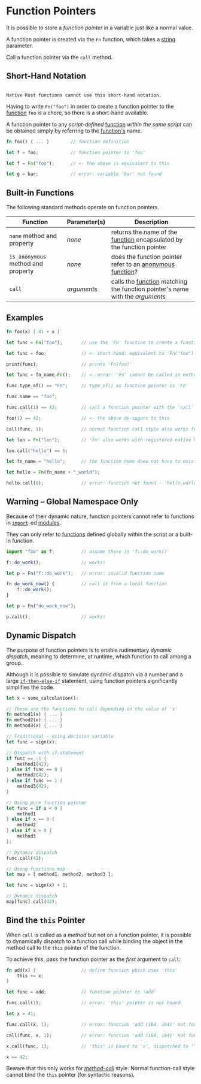 Function Pointers
=================

It is possible to store a _function pointer_ in a variable just like a normal value.

A function pointer is created via the `Fn` function, which takes a [string](strings-chars.md) parameter.

Call a function pointer via the `call` method.


Short-Hand Notation
-------------------

```admonish warning.side "Not for native"

Native Rust functions cannot use this short-hand notation.
```

Having to write `Fn("foo")` in order to create a function pointer to the [function](functions.md)
`foo` is a chore, so there is a short-hand available.

A function pointer to any _script-defined_ [function](functions.md) _within the same script_ can be
obtained simply by referring to the [function's](functions.md) name.

```rust
fn foo() { ... }        // function definition

let f = foo;            // function pointer to 'foo'

let f = Fn("foo");      // <- the above is equivalent to this

let g = bar;            // error: variable 'bar' not found
```


Built-in Functions
------------------

The following standard methods operate on function pointers.

| Function                           | Parameter(s) | Description                                                                                  |
| ---------------------------------- | ------------ | -------------------------------------------------------------------------------------------- |
| `name` method and property         | _none_       | returns the name of the [function](functions.md) encapsulated by the function pointer        |
| `is_anonymous` method and property | _none_       | does the function pointer refer to an [anonymous function](fn-anon.md)?                      |
| `call`                             | _arguments_  | calls the [function](functions.md) matching the function pointer's name with the _arguments_ |


Examples
--------

```rust
fn foo(x) { 41 + x }

let func = Fn("foo");       // use the 'Fn' function to create a function pointer

let func = foo;             // <- short-hand: equivalent to 'Fn("foo")'

print(func);                // prints 'Fn(foo)'

let func = fn_name.Fn();    // <- error: 'Fn' cannot be called in method-call style

func.type_of() == "Fn";     // type_of() as function pointer is 'Fn'

func.name == "foo";

func.call(1) == 42;         // call a function pointer with the 'call' method

foo(1) == 42;               // <- the above de-sugars to this

call(func, 1);              // normal function call style also works for 'call'

let len = Fn("len");        // 'Fn' also works with registered native Rust functions

len.call("hello") == 5;

let fn_name = "hello";      // the function name does not have to exist yet

let hello = Fn(fn_name + "_world");

hello.call(0);              // error: function not found - 'hello_world (i64)'
```


Warning &ndash; Global Namespace Only
-------------------------------------

Because of their dynamic nature, function pointers cannot refer to functions in
[`import`](modules/import.md)-ed [modules](modules/index.md).

They can only refer to [functions](functions.md) defined globally within the script
or a built-in function.

```js
import "foo" as f;          // assume there is 'f::do_work()'

f::do_work();               // works!

let p = Fn("f::do_work");   // error: invalid function name

fn do_work_now() {          // call it from a local function
    f::do_work();
}

let p = Fn("do_work_now");

p.call();                   // works!
```


Dynamic Dispatch
----------------

The purpose of function pointers is to enable rudimentary _dynamic dispatch_, meaning to determine,
at runtime, which function to call among a group.

Although it is possible to simulate dynamic dispatch via a number and a large
[`if-then-else-if`](if.md) statement, using function pointers significantly simplifies the code.

```rust
let x = some_calculation();

// These are the functions to call depending on the value of 'x'
fn method1(x) { ... }
fn method2(x) { ... }
fn method3(x) { ... }

// Traditional - using decision variable
let func = sign(x);

// Dispatch with if-statement
if func == -1 {
    method1(42);
} else if func == 0 {
    method2(42);
} else if func == 1 {
    method3(42);
}

// Using pure function pointer
let func = if x < 0 {
    method1
} else if x == 0 {
    method2
} else if x > 0 {
    method3
};

// Dynamic dispatch
func.call(42);

// Using functions map
let map = [ method1, method2, method3 ];

let func = sign(x) + 1;

// Dynamic dispatch
map[func].call(42);
```


Bind the `this` Pointer
-----------------------

When `call` is called as a _method_ but not on a function pointer, it is possible to dynamically dispatch
to a function call while binding the object in the method call to the `this` pointer of the function.

To achieve this, pass the function pointer as the _first_ argument to `call`:

```rust
fn add(x) {                 // define function which uses 'this'
    this += x;
}

let func = add;             // function pointer to 'add'

func.call(1);               // error: 'this' pointer is not bound

let x = 41;

func.call(x, 1);            // error: function 'add (i64, i64)' not found

call(func, x, 1);           // error: function 'add (i64, i64)' not found

x.call(func, 1);            // 'this' is bound to 'x', dispatched to 'func'

x == 42;
```

Beware that this only works for [_method-call_](fn-method.md) style.
Normal function-call style cannot bind the `this` pointer (for syntactic reasons).
